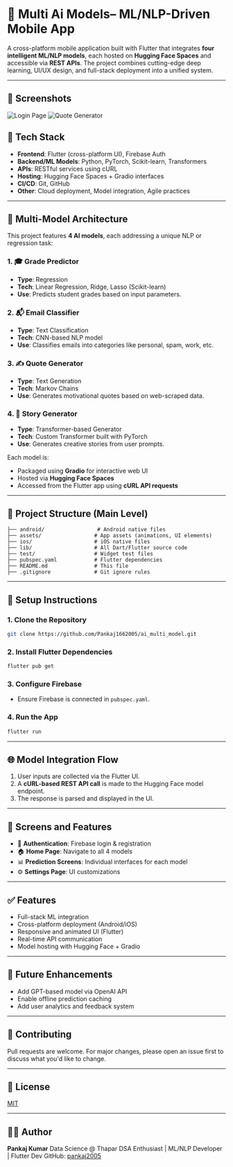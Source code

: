 # 🧠 Multi Ai Models– ML/NLP-Driven Mobile App

A cross-platform mobile application built with Flutter that integrates **four intelligent ML/NLP models**, each hosted on **Hugging Face Spaces** and accessible via **REST APIs**. The project combines cutting-edge deep learning, UI/UX design, and full-stack deployment into a unified system.

---
## 📸 Screenshots

![Login Page](https://i.postimg.cc/94TkXYcd/1.jpg)
![Quote Generator](https://i.postimg.cc/PpjRCvqB/2.jpg)


## 📲 Tech Stack

- **Frontend**: Flutter (cross-platform UI), Firebase Auth
- **Backend/ML Models**: Python, PyTorch, Scikit-learn, Transformers
- **APIs**: RESTful services using cURL
- **Hosting**: Hugging Face Spaces + Gradio interfaces
- **CI/CD**: Git, GitHub
- **Other**: Cloud deployment, Model integration, Agile practices

---

## 🧩 Multi-Model Architecture

This project features **4 AI models**, each addressing a unique NLP or regression task:

### 1. 🎓 Grade Predictor
- **Type**: Regression
- **Tech**: Linear Regression, Ridge, Lasso (Scikit-learn)
- **Use**: Predicts student grades based on input parameters.

### 2. 📬 Email Classifier
- **Type**: Text Classification
- **Tech**: CNN-based NLP model
- **Use**: Classifies emails into categories like personal, spam, work, etc.

### 3. ✍️ Quote Generator
- **Type**: Text Generation
- **Tech**: Markov Chains
- **Use**: Generates motivational quotes based on web-scraped data.

### 4. 📖 Story Generator
- **Type**: Transformer-based Generator
- **Tech**: Custom Transformer built with PyTorch
- **Use**: Generates creative stories from user prompts.

Each model is:
- Packaged using **Gradio** for interactive web UI
- Hosted via **Hugging Face Spaces**
- Accessed from the Flutter app using **cURL API requests**

---

## 📁 Project Structure (Main Level)

```plaintext
├── android/                 # Android native files
├── assets/                 # App assets (animations, UI elements)
├── ios/                    # iOS native files
├── lib/                    # All Dart/Flutter source code
├── test/                   # Widget test files
├── pubspec.yaml            # Flutter dependencies
├── README.md               # This file
├── .gitignore              # Git ignore rules
````

---

## 🔧 Setup Instructions

### 1. Clone the Repository

```bash
git clone https://github.com/Pankaj1662005/ai_multi_model.git
```

### 2. Install Flutter Dependencies

```bash
flutter pub get
```

### 3. Configure Firebase

* Ensure Firebase is connected in `pubspec.yaml`.

### 4. Run the App

```bash
flutter run
```

---

## 🌐 Model Integration Flow

1. User inputs are collected via the Flutter UI.
2. A **cURL-based REST API call** is made to the Hugging Face model endpoint.
3. The response is parsed and displayed in the UI.

---

## 🎨 Screens and Features

* 🔐 **Authentication**: Firebase login & registration
* 🏠 **Home Page**: Navigate to all 4 models
* 📊 **Prediction Screens**: Individual interfaces for each model
* ⚙️ **Settings Page**: UI customizations

---

## ✅ Features

* Full-stack ML integration
* Cross-platform deployment (Android/iOS)
* Responsive and animated UI (Flutter)
* Real-time API communication
* Model hosting with Hugging Face + Gradio

---

## 🚀 Future Enhancements

* Add GPT-based model via OpenAI API
* Enable offline prediction caching
* Add user analytics and feedback system

---

## 🤝 Contributing

Pull requests are welcome. For major changes, please open an issue first to discuss what you'd like to change.

---

## 📄 License

[MIT](LICENSE)

---

## 👨‍💻 Author

**Pankaj Kumar**
Data Science @ Thapar
DSA Enthusiast | ML/NLP Developer | Flutter Dev
GitHub: [pankaj2005](https://github.com/pankaj2005)

